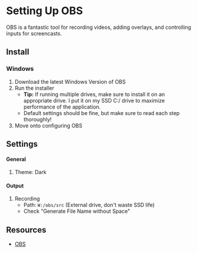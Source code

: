 # Setting Up OBS



OBS is a fantastic tool for recording videos, adding overlays, and controlling inputs for screencasts.

## Install

### Windows

1. Download the latest Windows Version of OBS
2. Run the installer
   - **Tip:** If running multiple drives, make sure to install it on an appropriate drive.  I put it on my SSD C:/ drive to maximize performance of the application.
   - Default settings should be fine, but make sure to read each step thoroughly!
3. Move onto configuring OBS

## Settings

#### General

1. Theme: Dark

#### Output

1. Recording
   - Path: `W:/obs/src` (External drive, don't waste SSD life)
   - Check "Generate File Name without Space"

## Resources

- [OBS](https://obsproject.com/download)